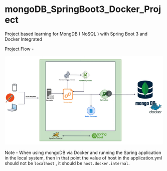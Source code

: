 # mongoDB_SpringBoot3_Docker_Project
Project based learning for MongDB ( NoSQL ) with Spring Boot 3 and Docker Integrated 

Project Flow - 

![Project Flow](./mongo_arch_spring_boot3.png)

Note - When using mongoDB via Docker and running the Spring application in the local system, then in that point the value of host in the application.yml should not be `localhost` , it should be `host.docker.internal`.


